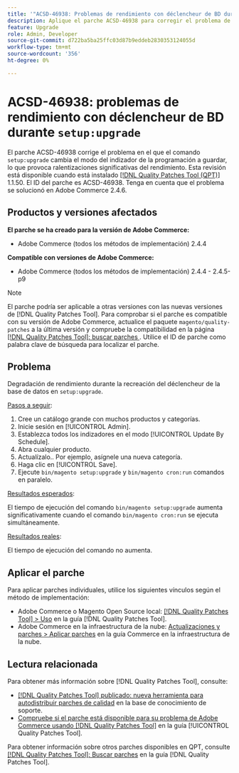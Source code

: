 ```yaml
---
title: '"ACSD-46938: Problemas de rendimiento con déclencheur de BD durante "setup:upgrade"'
description: Aplique el parche ACSD-46938 para corregir el problema de Adobe Commerce donde el comando "setup:upgrade" cambia el modo del indexador de la programación a la hora de guardar, lo que provoca ralentizaciones significativas del rendimiento.
feature: Upgrade
role: Admin, Developer
source-git-commit: d722ba5ba25ffc03d87b9eddeb2830353124055d
workflow-type: tm+mt
source-wordcount: '356'
ht-degree: 0%

---
```


# ACSD-46938: problemas de rendimiento con déclencheur de BD durante `setup:upgrade`

El parche ACSD-46938 corrige el problema en el que el comando `setup:upgrade` cambia el modo del indizador de la programación a guardar, lo que provoca ralentizaciones significativas del rendimiento. Esta revisión está disponible cuando está instalado [[!DNL Quality Patches Tool (QPT)]](https://experienceleague.adobe.com/en/docs/commerce-knowledge-base/kb/announcements/commerce-announcements/magento-quality-patches-released-new-tool-to-self-serve-quality-patches) 1.1.50. El ID del parche es ACSD-46938. Tenga en cuenta que el problema se solucionó en Adobe Commerce 2.4.6.

## Productos y versiones afectados

**El parche se ha creado para la versión de Adobe Commerce:**

* Adobe Commerce (todos los métodos de implementación) 2.4.4

**Compatible con versiones de Adobe Commerce:**

* Adobe Commerce (todos los métodos de implementación) 2.4.4 - 2.4.5-p9

>[!NOTE]
>
>El parche podría ser aplicable a otras versiones con las nuevas versiones de [!DNL Quality Patches Tool]. Para comprobar si el parche es compatible con su versión de Adobe Commerce, actualice el paquete `magento/quality-patches` a la última versión y compruebe la compatibilidad en la página [[!DNL Quality Patches Tool]: buscar parches ](https://experienceleague.adobe.com/tools/commerce-quality-patches/index.html). Utilice el ID de parche como palabra clave de búsqueda para localizar el parche.

## Problema

Degradación de rendimiento durante la recreación del déclencheur de la base de datos en `setup:upgrade`.

<u>Pasos a seguir</u>:

1. Cree un catálogo grande con muchos productos y categorías.
1. Inicie sesión en [!UICONTROL Admin].
1. Establezca todos los indizadores en el modo [!UICONTROL Update By Schedule].
1. Abra cualquier producto.
1. Actualízalo.. Por ejemplo, asígnele una nueva categoría.
1. Haga clic en [!UICONTROL Save].
1. Ejecute `bin/magento setup:upgrade` y `bin/magento cron:run` comandos en paralelo.

<u>Resultados esperados</u>:

El tiempo de ejecución del comando `bin/magento setup:upgrade` aumenta significativamente cuando el comando `bin/magento cron:run` se ejecuta simultáneamente.

<u>Resultados reales</u>:

El tiempo de ejecución del comando no aumenta.

## Aplicar el parche

Para aplicar parches individuales, utilice los siguientes vínculos según el método de implementación:

* Adobe Commerce o Magento Open Source local: [[!DNL Quality Patches Tool] > Uso](https://experienceleague.adobe.com/docs/commerce-operations/tools/quality-patches-tool/usage.html) en la guía [!DNL Quality Patches Tool].
* Adobe Commerce en la infraestructura de la nube: [Actualizaciones y parches > Aplicar parches](https://experienceleague.adobe.com/docs/commerce-cloud-service/user-guide/develop/upgrade/apply-patches.html) en la guía Commerce en la infraestructura de la nube.

## Lectura relacionada

Para obtener más información sobre [!DNL Quality Patches Tool], consulte:

* [[!DNL Quality Patches Tool] publicado: nueva herramienta para autodistribuir parches de calidad](https://experienceleague.adobe.com/en/docs/commerce-knowledge-base/kb/announcements/commerce-announcements/magento-quality-patches-released-new-tool-to-self-serve-quality-patches) en la base de conocimiento de soporte.
* [Compruebe si el parche está disponible para su problema de Adobe Commerce usando [!DNL Quality Patches Tool]](/help/tools/quality-patches-tool/patches-available-in-qpt/check-patch-for-magento-issue-with-magento-quality-patches.md) en la guía [!UICONTROL Quality Patches Tool].


Para obtener información sobre otros parches disponibles en QPT, consulte [[!DNL Quality Patches Tool]: Buscar parches](https://experienceleague.adobe.com/tools/commerce-quality-patches/index.html) en la guía [!DNL Quality Patches Tool].
